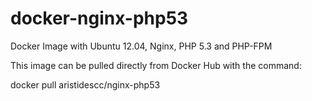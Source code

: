 # docker-nginx-php53
Docker Image with Ubuntu 12.04, Nginx, PHP 5.3 and PHP-FPM

This image can be pulled directly from Docker Hub with the command:

docker pull aristidescc/nginx-php53
